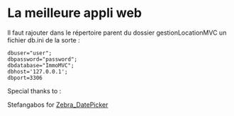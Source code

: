 # La meilleure appli web

Il faut rajouter dans le répertoire parent du dossier gestionLocationMVC un fichier db.ini de la sorte :

```
dbuser="user";
dbpassword="password";
dbdatabase="ImmoMVC";
dbhost='127.0.0.1';
dbport=3306
```

Special thanks to :

Stefangabos for [Zebra_DatePicker](https://github.com/stefangabos/Zebra_Datepicker)
